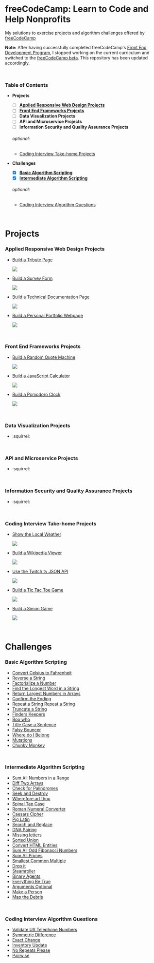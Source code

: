 # freeCodeCamp: Learn to Code and Help Nonprofits

My solutions to exercise projects and algorithm challenges offered by [freeCodeCamp](https://www.freecodecamp.org)

**Note:** After having successfully completed freeCodeCamp's [Front End Development Program](https://www.freecodecamp.org/bomholtm/front-end-certification), I stopped working on the current curriculum and switched to the [freeCodeCamp beta](https://beta.freecodecamp.org). This repository has been updated accordingly.

&nbsp;

### Table of Contents

* **Projects**

  - [ ] **[Applied Responsive Web Design Projects](https://github.com/bomholtm/fcc#applied-responsive-web-design-projects)**
  - [ ] **[Front End Frameworks Projects](https://github.com/bomholtm/fcc#front-end-frameworks-projects)**
  - [ ] **Data Visualization Projects**
  - [ ] **API and Microservice Projects**
  - [ ] **Information Security and Quality Assurance Projects**

  ###### optional:

  - [Coding Interview Take-home Projects](https://github.com/bomholtm/fcc#coding-interview-take-home-projects)

* **Challenges**

  - [x] **[Basic Algorithm Scripting](https://github.com/bomholtm/fcc#basic-algorithm-scripting)**
  - [x] **[Intermediate Algorithm Scripting](https://github.com/bomholtm/fcc#intermediate-algorithm-scripting)**

  ###### optional:

  - [Coding Interview Algorithm Questions](https://github.com/bomholtm/fcc#coding-interview-algorithm-questions)

&nbsp;

# Projects

### Applied Responsive Web Design Projects

* [Build a Tribute Page](https://bomholtm.github.io/fcc/applied_responsive_web_design_projects/tribute_page)

  [![](_assets/README/tribute_page.png)](https://bomholtm.github.io/fcc/applied_responsive_web_design_projects/tribute_page)

* [Build a Survey Form](https://bomholtm.github.io/fcc/applied_responsive_web_design_projects/survey_form)

  [![](_assets/README/survey_form.png)](https://bomholtm.github.io/fcc/applied_responsive_web_design_projects/survey_form)

* [Build a Technical Documentation Page](https://bomholtm.github.io/fcc/applied_responsive_web_design_projects/documentation_page)

  [![](_assets/README/documentation_page.png)](https://bomholtm.github.io/fcc/applied_responsive_web_design_projects/documentation_page)

* [Build a Personal Portfolio Webpage](https://bomholtm.github.io/fcc/applied_responsive_web_design_projects/personal_portfolio)

  [![](_assets/README/personal_portfolio.png)](https://bomholtm.github.io/fcc/applied_responsive_web_design_projects/personal_portfolio)

&nbsp;

### Front End Frameworks Projects

* [Build a Random Quote Machine](https://bomholtm.github.io/fcc/front_end_frameworks_projects/random_quote_machine)

  [![](_assets/README/random_quote_machine.png)](https://bomholtm.github.io/fcc/front_end_frameworks_projects/random_quote_machine)

* [Build a JavaScript Calculator](https://bomholtm.github.io/fcc/front_end_frameworks_projects/js_calculator)

  [![](_assets/README/js_calculator.png)](https://bomholtm.github.io/fcc/front_end_frameworks_projects/js_calculator)

* [Build a Pomodoro Clock](https://bomholtm.github.io/fcc/front_end_frameworks_projects/pomodoro_clock)

  [![](_assets/README/pomodoro_clock.png)](https://bomholtm.github.io/fcc/front_end_frameworks_projects/pomodoro_clock)

&nbsp;

### Data Visualization Projects

* :squirrel:

&nbsp;

### API and Microservice Projects

* :squirrel:

&nbsp;

### Information Security and Quality Assurance Projects

* :squirrel:

&nbsp;

### Coding Interview Take-home Projects

* [Show the Local Weather](https://bomholtm.github.io/fcc/coding_interview_takehome_projects/local_weather)

  [![](_assets/README/local_weather.png)](https://bomholtm.github.io/fcc/coding_interview_takehome_projects/local_weather)

* [Build a Wikipedia Viewer](https://bomholtm.github.io/fcc/coding_interview_takehome_projects/wikipedia_viewer)

  [![](_assets/README/wikipedia_viewer.png)](https://bomholtm.github.io/fcc/coding_interview_takehome_projects/wikipedia_viewer)

* [Use the Twitch.tv JSON API](https://bomholtm.github.io/fcc/coding_interview_takehome_projects/twitch_status)

  [![](_assets/README/twitch_status.png)](https://bomholtm.github.io/fcc/coding_interview_takehome_projects/twitch_status)

* [Build a Tic Tac Toe Game](https://bomholtm.github.io/fcc/coding_interview_takehome_projects/tic_tac_toe)

  [![](_assets/README/tic_tac_toe.png)](https://bomholtm.github.io/fcc/coding_interview_takehome_projects/tic_tac_toe)

* [Build a Simon Game](https://bomholtm.github.io/fcc/coding_interview_takehome_projects/simon_game)

  [![](_assets/README/simon_game.png)](https://bomholtm.github.io/fcc/coding_interview_takehome_projects/simon_game)

&nbsp;

# Challenges

### Basic Algorithm Scripting

* [Convert Celsius to Fahrenheit](https://github.com/bomholtm/fcc/tree/master/basic_algorithm_scripting/01_convert_celsius_to_fahrenheit.js)
* [Reverse a String](https://github.com/bomholtm/fcc/tree/master/basic_algorithm_scripting/02_reverse_a_string.js)
* [Factorialize a Number](https://github.com/bomholtm/fcc/tree/master/basic_algorithm_scripting/03_factorialize_a_number.js)
* [Find the Longest Word in a String](https://github.com/bomholtm/fcc/tree/master/basic_algorithm_scripting/04_find_the_longest_word_in_a_string.js)
* [Return Largest Numbers in Arrays](https://github.com/bomholtm/fcc/tree/master/basic_algorithm_scripting/05_return_largest_numbers_in_arrays.js)
* [Confirm the Ending](https://github.com/bomholtm/fcc/tree/master/basic_algorithm_scripting/06_confirm_the_ending.js)
* [Repeat a String Repeat a String](https://github.com/bomholtm/fcc/tree/master/basic_algorithm_scripting/07_repeat_a_string_repeat_a_string.js)
* [Truncate a String](https://github.com/bomholtm/fcc/tree/master/basic_algorithm_scripting/08_truncate_a_string.js)
* [Finders Keepers](https://github.com/bomholtm/fcc/tree/master/basic_algorithm_scripting/09_finders_keepers.js)
* [Boo who](https://github.com/bomholtm/fcc/tree/master/basic_algorithm_scripting/10_boo_who.js)
* [Title Case a Sentence](https://github.com/bomholtm/fcc/tree/master/basic_algorithm_scripting/11_title_case_a_sentence.js)
* [Falsy Bouncer](https://github.com/bomholtm/fcc/tree/master/basic_algorithm_scripting/12_falsy_bouncer.js)
* [Where do I Belong](https://github.com/bomholtm/fcc/tree/master/basic_algorithm_scripting/13_where_do_i_belong.js)
* [Mutations](https://github.com/bomholtm/fcc/tree/master/basic_algorithm_scripting/14_mutations.js)
* [Chunky Monkey](https://github.com/bomholtm/fcc/tree/master/basic_algorithm_scripting/15_chunky_monkey.js)

&nbsp;

### Intermediate Algorithm Scripting

* [Sum All Numbers in a Range](https://github.com/bomholtm/fcc/tree/master/intermediate_algorithm_scripting/01_sum_all_numbers_in_a_range.js)
* [Diff Two Arrays](https://github.com/bomholtm/fcc/tree/master/intermediate_algorithm_scripting/02_diff_two_arrays.js)
* [Check for Palindromes](https://github.com/bomholtm/fcc/tree/master/intermediate_algorithm_scripting/03_check_for_palindromes.js)
* [Seek and Destroy](https://github.com/bomholtm/fcc/tree/master/intermediate_algorithm_scripting/04_seek_and_destroy.js)
* [Wherefore art thou](https://github.com/bomholtm/fcc/tree/master/intermediate_algorithm_scripting/05_wherefore_art_thou.js)
* [Spinal Tap Case](https://github.com/bomholtm/fcc/tree/master/intermediate_algorithm_scripting/06_spinal_tap_case.js)
* [Roman Numeral Converter](https://github.com/bomholtm/fcc/tree/master/intermediate_algorithm_scripting/07_roman_numeral_converter.js)
* [Caesars Cipher](https://github.com/bomholtm/fcc/tree/master/intermediate_algorithm_scripting/08_caesars_cipher.js)
* [Pig Latin](https://github.com/bomholtm/fcc/tree/master/intermediate_algorithm_scripting/09_pig_latin.js)
* [Search and Replace](https://github.com/bomholtm/fcc/tree/master/intermediate_algorithm_scripting/10_search_and_replace.js)
* [DNA Pairing](https://github.com/bomholtm/fcc/tree/master/intermediate_algorithm_scripting/11_dna_pairing.js)
* [Missing letters](https://github.com/bomholtm/fcc/tree/master/intermediate_algorithm_scripting/12_missing_letters.js)
* [Sorted Union](https://github.com/bomholtm/fcc/tree/master/intermediate_algorithm_scripting/13_sorted_union.js)
* [Convert HTML Entities](https://github.com/bomholtm/fcc/tree/master/intermediate_algorithm_scripting/14_convert_html_entities.js)
* [Sum All Odd Fibonacci Numbers](https://github.com/bomholtm/fcc/tree/master/intermediate_algorithm_scripting/15_sum_all_odd_fibonacci_numbers.js)
* [Sum All Primes](https://github.com/bomholtm/fcc/tree/master/intermediate_algorithm_scripting/16_sum_all_primes.js)
* [Smallest Common Multiple](https://github.com/bomholtm/fcc/tree/master/intermediate_algorithm_scripting/17_smallest_common_multiple.js)
* [Drop it](https://github.com/bomholtm/fcc/tree/master/intermediate_algorithm_scripting/18_drop_it.js)
* [Steamroller](https://github.com/bomholtm/fcc/tree/master/intermediate_algorithm_scripting/19_steamroller.js)
* [Binary Agents](https://github.com/bomholtm/fcc/tree/master/intermediate_algorithm_scripting/20_binary_agents.js)
* [Everything Be True](https://github.com/bomholtm/fcc/tree/master/intermediate_algorithm_scripting/21_everything_be_true.js)
* [Arguments Optional](https://github.com/bomholtm/fcc/tree/master/intermediate_algorithm_scripting/22_arguments_optional.js)
* [Make a Person](https://github.com/bomholtm/fcc/tree/master/intermediate_algorithm_scripting/23_make_a_person.js)
* [Map the Debris](https://github.com/bomholtm/fcc/tree/master/intermediate_algorithm_scripting/24_map_the_debris.js)

&nbsp;

### Coding Interview Algorithm Questions

* [Validate US Telephone Numbers](https://github.com/bomholtm/fcc/tree/master/coding_interview_algorithm_questions/01_validate_us_telephone_numbers.js)
* [Symmetric Difference](https://github.com/bomholtm/fcc/tree/master/coding_interview_algorithm_questions/02_symmetric_difference.js)
* [Exact Change](https://github.com/bomholtm/fcc/tree/master/coding_interview_algorithm_questions/03_exact_change.js)
* [Inventory Update](https://github.com/bomholtm/fcc/tree/master/coding_interview_algorithm_questions/04_inventory_update.js)
* [No Repeats Please](https://github.com/bomholtm/fcc/tree/master/coding_interview_algorithm_questions/05_no_repeats_please.js)
* [Pairwise](https://github.com/bomholtm/fcc/tree/master/coding_interview_algorithm_questions/06_pairwise.js)
